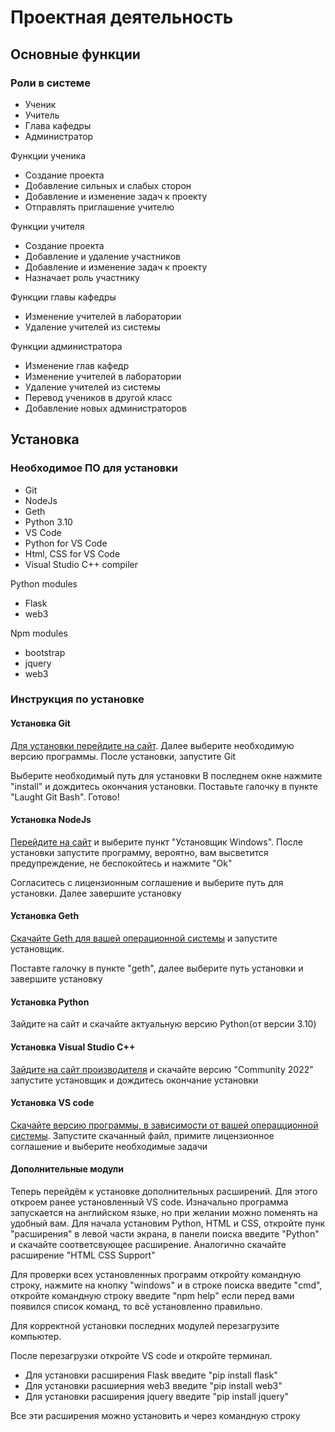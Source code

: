 # Проектная деятельность

## Основные функции

### Роли в системе

* Ученик
* Учитель
* Глава кафедры 
* Администратор


Функции ученика

* Создание проекта
* Добавление сильных и слабых сторон
* Добавление и изменение задач к проекту
* Отправлять приглашение учителю    


Функции учителя

* Создание проекта
* Добавление и удаление участников
* Добавление и изменение задач к проекту
* Назначает роль участнику 


Функции главы кафедры

* Изменение  учителей в лаборатории
* Удаление учителей из системы


Функции администратора

* Изменение глав кафедр
* Изменение  учителей в лаборатории
* Удаление учителей из системы
* Перевод учеников в другой класс
* Добавление новых администраторов



## Установка 

### Необходимое ПО для установки

* Git
* NodeJs
* Geth
* Python 3.10
* VS Code
* Python for VS Code
* Html, CSS for VS Code
* Visual Studio C++ compiler

Python modules

* Flask
* web3

Npm modules

* bootstrap
* jquery
* web3

### Инструкция по установке

#### Установка Git
[Для установки перейдите на сайт](https://git-scm.com/download/win). Далее выберите необходимую версию программы. После установки, запустите Git

Выберите необходимый путь для установки
В последнем окне нажмите "install" и дождитесь окончания установки. 
Поставьте галочку в пункте "Laught Git Bash". Готово!

#### Установка NodeJs
[Перейдите на сайт](https://nodejs.org/ru/download/) и выберите пункт "Установщик Windows". После установки запустите программу, вероятно, вам высветится предупреждение, не беспокойтесь и нажмите "Ok"

Согласитесь с лицензионным соглашение и выберите путь для установки. Далее завершите установку

#### Установка Geth
[Скачайте Geth для вашей операционной системы](https://geth.ethereum.org/downloads/) и запустите установщик.

Поставте галочку в пункте "geth", далее выберите путь установки и завершите установку

#### Установка Python
Зайдите на сайт и скачайте актуальную версию Python(от версии 3.10)

#### Установка Visual Studio C++
[Зайдите на сайт производителя](https://visualstudio.microsoft.com/ru/vs/features/cplusplus/) и скачайте версию "Community 2022" запустите установщик и дождитесь окончание установки

#### Установка VS code
[Скачайте версию программы, в зависимости от вашей операцционной системы](https://code.visualstudio.com/download). Запустите скачанный файл, примите лицензионное соглашение и выберите необходимые задачи

#### Дополнительные модули
Теперь перейдём к установке дополнительных расширений.
Для этого откроем ранее установленный VS code. Изначально программа запускается на английском языке, но при желании можно поменять на удобный вам.
Для начала установим Python, HTML и CSS, откройте пунк "расширения" в левой части экрана, в панели поиска введите "Python" и скачайте соответсвующее расширение. Аналогично скачайте расширение "HTML CSS Support"

Для проверки всех установленных программ откройту командную строку, нажмите на кнопку "windows" и в строке поиска введите "cmd", откройте командную строку введите "npm help" если перед вами появился список команд, то всё установленно правильно.

Для корректной установки последних модулей перезагрузите компьютер.

После перезагрузки откройте VS code и откройте терминал.

* Для установки расширения Flask введите "pip install flask"
* Для установки расшиерния web3 введите "pip install web3"
* Для установки расширения jquery введите "pip install jquery"

Все эти расширения можно установить и через командную строку